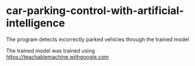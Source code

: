 # car-parking-control-with-artificial-intelligence
The program detects incorrectly parked vehicles through the trained model

The trained model was trained using https://teachablemachine.withgoogle.com

